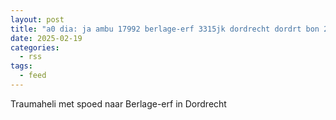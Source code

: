 ```yaml
---
layout: post
title: "a0 dia: ja ambu 17992 berlage-erf 3315jk dordrecht dordrt bon 27416"
date: 2025-02-19
categories: 
  - rss
tags: 
  - feed
---
```


Traumaheli met spoed naar Berlage-erf in Dordrecht
